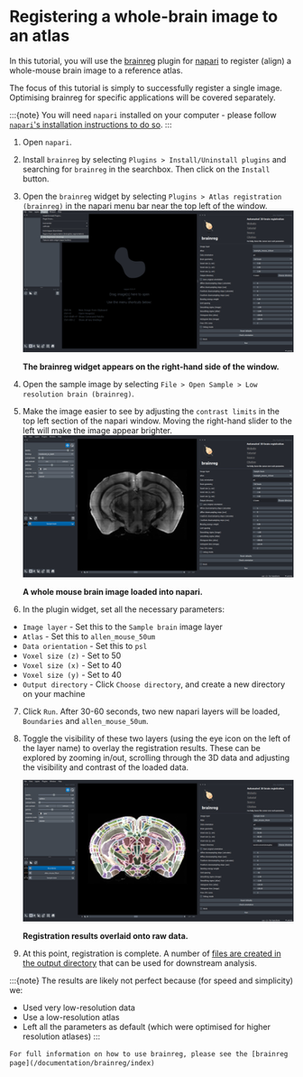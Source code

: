 # Registering a whole-brain image to an atlas

In this tutorial, you will use the [brainreg](../documentation/brainreg/index.md) plugin for [napari](https://napari.org) to 
register (align) a whole-mouse brain image to a reference atlas.

The focus of this tutorial is simply to successfully register a single image.
Optimising brainreg for specific applications will be covered separately. 

:::{note}
You will need `napari` installed on your computer - please follow [`napari`'s installation instructions to do so](https://napari.org/stable/tutorials/fundamentals/installation.html).
:::

1. Open `napari`.
2. Install `brainreg` by selecting `Plugins > Install/Uninstall plugins` and searching for `brainreg` in the searchbox. Then click on the `Install` button.
3. Open the `brainreg` widget by selecting `Plugins > Atlas registration (brainreg)` in the napari menu bar near the top left of the window.
    ![brainreg widget](./images/brainreg-napari/plugin-menu-brainreg-1.png)

    **The brainreg widget appears on the right-hand side of the window.**

4. Open the sample image by selecting `File > Open Sample > Low resolution brain (brainreg)`. 
5. Make the image easier to see by adjusting the `contrast limits` in the top left section of the napari window. Moving
the right-hand slider to the left will make the image appear brighter. 
    ![loaded image](./images/brainreg-napari/image-loaded-brainreg-2.png)

    **A whole mouse brain image loaded into napari.**


6. In the plugin widget, set all the necessary parameters:

* `Image layer` - Set this to the `Sample brain` image layer
* `Atlas` - Set this to `allen_mouse_50um`
* `Data orientation` - Set this to `psl`
* `Voxel size (z)` - Set to 50
* `Voxel size (x)` - Set to 40
* `Voxel size (y)` - Set to 40
* `Output directory` - Click `Choose directory`, and create a new directory on your machine

7. Click `Run`. After 30-60 seconds, two new napari layers will be loaded, `Boundaries` and `allen_mouse_50um`.
8. Toggle the visibility of these two layers (using the eye icon on the left of the layer name) to overlay the 
registration results. These can be explored by zooming in/out, scrolling through the 3D data and adjusting the 
visibility and contrast of the loaded data. 

    ![loaded image](./images/brainreg-napari/results-brainreg-3.png)

    **Registration results overlaid onto raw data.**

9. At this point, registration is complete. A number of 
[files are created in the output directory](../documentation/brainreg/user-guide/output-files.md) that can be used for 
downstream analysis.

:::{note}
The results are likely not perfect because (for speed and simplicity) we:

* Used very low-resolution data
* Use a low-resolution atlas
* Left all the parameters as default (which were optimised for higher resolution atlases)
:::


```{hint}
For full information on how to use brainreg, please see the [brainreg page](/documentation/brainreg/index)
```